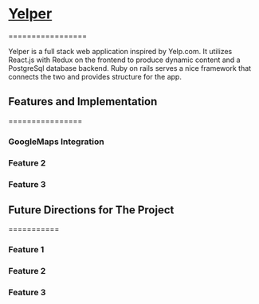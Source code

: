 # [Yelper](https://yelper2017.herokuapp.com/#/)
=================

Yelper is a full stack web application inspired by Yelp.com. It utilizes React.js with Redux on the frontend to produce dynamic content and a PostgreSql database backend. Ruby on rails serves a nice framework that connects the two and provides structure for the app.

## Features and Implementation
================

### GoogleMaps Integration  


### Feature 2


### Feature 3


## Future Directions for The Project
===========

### Feature 1


### Feature 2


### Feature 3
